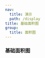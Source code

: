 ```yaml
---
nav:
  title: 演示
  path: /display
title: 基础面积图
group:
  title: 面积图
---
```


### 基础面积图

<code src="../../demos/Area/base/base" />
